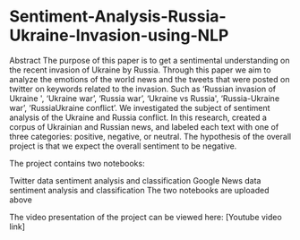 # Sentiment-Analysis-Russia-Ukraine-Invasion-using-NLP

Abstract
The purpose of this paper is to get a sentimental understanding on the recent invasion of
Ukraine by Russia. Through this paper we aim to analyze the emotions of the world news and the
tweets that were posted on twitter on keywords related to the invasion. Such as ‘Russian invasion
of Ukraine ', ‘Ukraine war’, ‘Russia war’, ‘Ukraine vs Russia', ‘Russia-Ukraine war’, ‘RussiaUkraine conflict’. We investigated the subject of sentiment analysis of the Ukraine and Russia
conflict. In this research, created a corpus of Ukrainian and Russian news, and labeled each text
with one of three categories: positive, negative, or neutral. The hypothesis of the overall project is
that we expect the overall sentiment to be negative. 


The project contains two notebooks:

Twitter data sentiment analysis and classification
Google News data sentiment analysis and classification
The two notebooks are uploaded above

The video presentation of the project can be viewed here: [Youtube video link]

